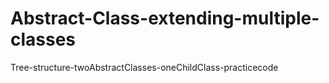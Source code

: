 # Abstract-Class-extending-multiple-classes
Tree-structure-twoAbstractClasses-oneChildClass-practicecode
